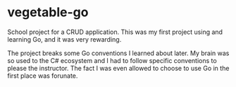 # vegetable-go

School project for a CRUD application. This was my first project using and learning Go, and it was very rewarding.

The project breaks some Go conventions I learned about later. My brain was so used to the C# ecosystem and I had to follow specific conventions to please the instructor.
The fact I was even allowed to choose to use Go in the first place was forunate.

